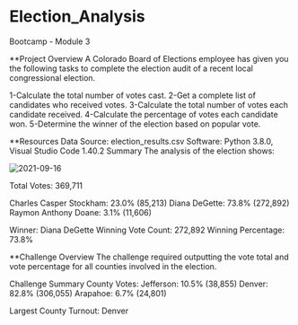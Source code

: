 # Election_Analysis
Bootcamp - Module 3

**Project Overview
A Colorado Board of Elections employee has given you the following tasks to complete the election audit of a recent local congressional election.

1-Calculate the total number of votes cast.
2-Get a complete list of candidates who received votes.
3-Calculate the total number of votes each candidate received.
4-Calculate the percentage of votes each candidate won.
5-Determine the winner of the election based on popular vote.

**Resources
Data Source: election_results.csv
Software: Python 3.8.0, Visual Studio Code 1.40.2
Summary
The analysis of the election shows:

![2021-09-16](https://user-images.githubusercontent.com/87731897/133869447-15e90244-4597-4642-88c6-77a4a830bf75.png)

Total Votes: 369,711

Charles Casper Stockham: 23.0% (85,213)
Diana DeGette: 73.8% (272,892)
Raymon Anthony Doane: 3.1% (11,606)

Winner: Diana DeGette
Winning Vote Count: 272,892
Winning Percentage: 73.8%

**Challenge Overview
The challenge required outputting the vote total and vote percentage for all counties involved in the election.

Challenge Summary
County Votes:
Jefferson: 10.5% (38,855)
Denver: 82.8% (306,055)
Arapahoe: 6.7% (24,801)

Largest County Turnout: Denver
